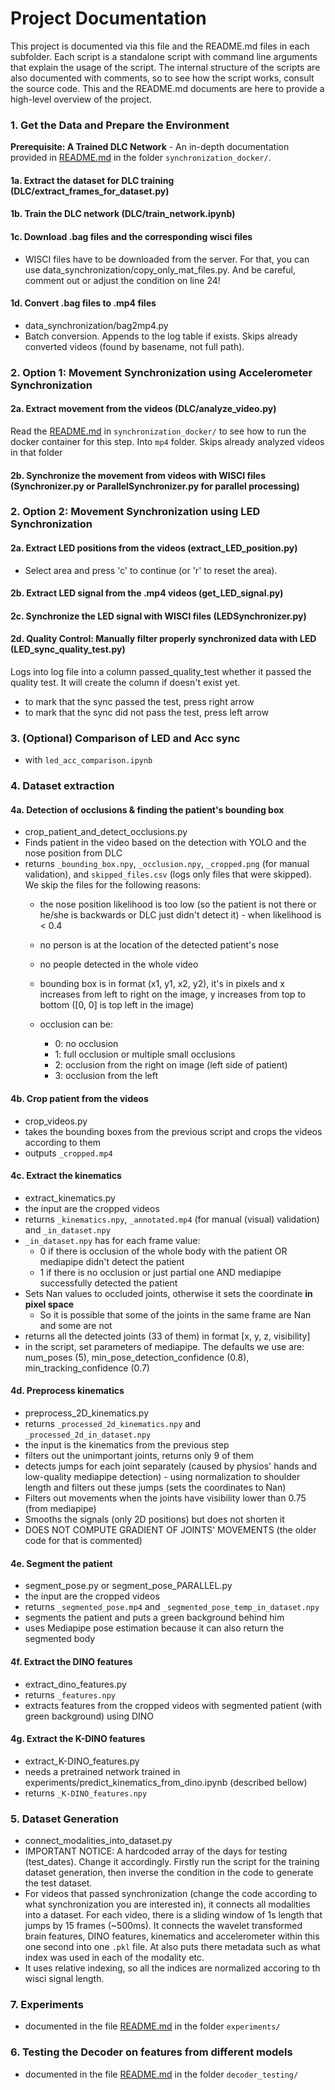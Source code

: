 # Project Documentation

This project is documented via this file and the README.md files in each subfolder. Each script is a standalone script with command line arguments that explain the usage of the script. The internal structure of the scripts are also documented with comments, so to see how the script works, consult the source code. This and the README.md documents are here to provide a high-level overview of the project.

### 1. Get the Data and Prepare the Environment

**Prerequisite: A Trained DLC Network** - An in-depth documentation provided in [README.md](synchronization_docker/README.md) in the folder `synchronization_docker/`.

#### 1a. Extract the dataset for DLC training (DLC/extract_frames_for_dataset.py)

#### 1b. Train the DLC network (DLC/train_network.ipynb)

#### 1c. Download .bag files and the corresponding wisci files
 - WISCI files have to be downloaded from the server. For that, you can use data_synchronization/copy_only_mat_files.py. And be careful, comment out or adjust the condition on line 24!

#### 1d. Convert .bag files to .mp4 files
- data_synchronization/bag2mp4.py
- Batch conversion. Appends to the log table if exists. Skips already converted videos (found by basename, not full path).

### 2. Option 1: Movement Synchronization using Accelerometer Synchronization

#### 2a. Extract movement from the videos (DLC/analyze_video.py)

Read the [README.md](synchronization_docker/README.md) in `synchronization_docker/` to see how to run the docker container for this step. 
Into `mp4` folder. Skips already analyzed videos in that folder

#### 2b. Synchronize the movement from videos with WISCI files (Synchronizer.py or ParallelSynchronizer.py for parallel processing)

### 2. Option 2: Movement Synchronization using LED Synchronization

#### 2a. Extract LED positions from the videos (extract_LED_position.py)
- Select area and press 'c' to continue (or 'r' to reset the area).

#### 2b. Extract LED signal from the .mp4 videos (get_LED_signal.py)

#### 2c. Synchronize the LED signal with WISCI files (LEDSynchronizer.py)

#### 2d. Quality Control: Manually filter properly synchronized data with LED (LED_sync_quality_test.py)

Logs into log file into a column passed_quality_test whether it passed the quality test.
It will create the column if doesn't exist yet.
 - to mark that the sync passed the test, press right arrow
 - to mark that the sync did not pass the test, press left arrow

### 3. (Optional) Comparison of LED and Acc sync
 - with `led_acc_comparison.ipynb`

### 4. Dataset extraction

#### 4a. Detection of occlusions & finding the patient's bounding box
 - crop_patient_and_detect_occlusions.py
 - Finds patient in the video based on the detection with YOLO and the nose position from DLC
 - returns `_bounding_box.npy`, `_occlusion.npy`, `_cropped.png` (for manual validation), and `skipped_files.csv` (logs only files that were skipped). We skip the files for the following reasons:
      - the nose position likelihood is too low (so the patient is not there or he/she is backwards or DLC just didn't detect it) - when likelihood is < 0.4
      - no person is at the location of the detected patient's nose
      - no people detected in the whole video

    - bounding box is in format (x1, y1, x2, y2), it's in pixels and x increases from left to right on the image, y increases from top to bottom ([0, 0] is top left in the image)
    - occlusion can be: 
       - 0: no occlusion
       - 1: full occlusion or multiple small occlusions
       - 2: occlusion from the right on image (left side of patient)
       - 3: occlusion from the left

#### 4b. Crop patient from the videos 
 - crop_videos.py
 - takes the bounding boxes from the previous script and crops the videos according to them
 - outputs `_cropped.mp4`

#### 4c. Extract the kinematics
 - extract_kinematics.py
 - the input are the cropped videos
 - returns `_kinematics.npy`, `_annotated.mp4` (for manual (visual) validation) and `_in_dataset.npy`
 - `_in_dataset.npy` has for each frame value:
    - 0 if there is occlusion of the whole body with the patient OR mediapipe didn't detect the patient
    - 1 if there is no occlusion or just partial one AND mediapipe successfully detected the patient
 - Sets Nan values to occluded joints, otherwise it sets the coordinate **in pixel space**
   - So it is possible that some of the joints in the same frame are Nan and some are not
 - returns all the detected joints (33 of them) in format [x, y, z, visibility]
 - in the script, set parameters of mediapipe. The defaults we use are: num_poses (5), min_pose_detection_confidence (0.8), min_tracking_confidence (0.7)

#### 4d. Preprocess kinematics
 - preprocess_2D_kinematics.py
 - returns `_processed_2d_kinematics.npy` and `_processed_2d_in_dataset.npy`
 - the input is the kinematics from the previous step
 - filters out the unimportant joints, returns only 9 of them 
 - detects jumps for each joint separately (caused by physios' hands and low-quality mediapipe detection) - using normalization to shoulder length and filters out these jumps (sets the coordinates to Nan)
 - Filters out movements when the joints have visibility lower than 0.75 (from mediapipe)
 - Smooths the signals (only 2D positions) but does not shorten it
 - DOES NOT COMPUTE GRADIENT OF JOINTS' MOVEMENTS (the older code for that is commented)

 #### 4e. Segment the patient
  - segment_pose.py or segment_pose_PARALLEL.py
  - the input are the cropped videos
  - returns `_segmented_pose.mp4` and `_segmented_pose_temp_in_dataset.npy`
  - segments the patient and puts a green background behind him 
  - uses Mediapipe pose estimation because it can also return the segmented body

#### 4f. Extract the DINO features
 - extract_dino_features.py
 - returns `_features.npy`
 - extracts features from the cropped videos with segmented patient (with green background) using DINO

#### 4g. Extract the K-DINO features
  - extract_K-DINO_features.py
  - needs a pretrained network trained in experiments/predict_kinematics_from_dino.ipynb (described bellow)
  - returns `_K-DINO_features.npy`

### 5. Dataset Generation
 - connect_modalities_into_dataset.py
 - IMPORTANT NOTICE: A hardcoded array of the days for testing (test_dates). Change it accordingly. Firstly run the script for the training dataset generation, then inverse the condition in the code to generate the test dataset.
 - For videos that passed synchronization (change the code according to what synchronization you are interested in), it connects all modalities into a dataset. For each video, there is a sliding window of 1s length that jumps by 15 frames (~500ms). It connects the wavelet transformed brain features, DINO features, kinematics and accelerometer within this one second into one `.pkl` file. At also puts there metadata such as what index was used in each of the modality etc.
 - It uses relative indexing, so all the indices are normalized accoring to th wisci signal length.

### 7. Experiments
 - documented in the file [README.md](experiments/README.md) in the folder `experiments/`

### 6. Testing the Decoder on features from different models
 - documented in the file [README.md](decoder_testing/README.md) in the folder `decoder_testing/`

